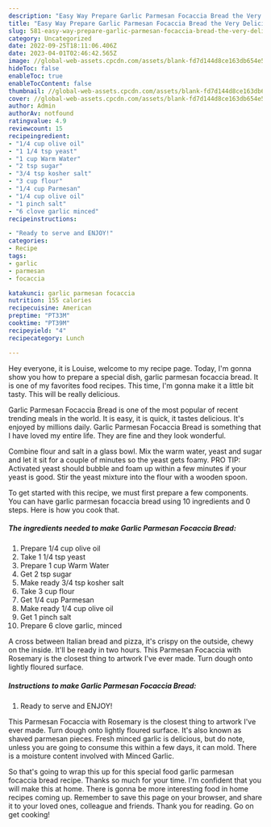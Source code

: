 ```yaml
---
description: "Easy Way Prepare Garlic Parmesan Focaccia Bread the Very Delicious"
title: "Easy Way Prepare Garlic Parmesan Focaccia Bread the Very Delicious"
slug: 581-easy-way-prepare-garlic-parmesan-focaccia-bread-the-very-delicious
category: Uncategorized
date: 2022-09-25T18:11:06.406Z
date: 2023-04-01T02:46:42.565Z
image: //global-web-assets.cpcdn.com/assets/blank-fd7d144d8ce163db654e5a02c40b08a2775adb7897d16e4062681dc7e1b2800f.png
hideToc: false
enableToc: true
enableTocContent: false
thumbnail: //global-web-assets.cpcdn.com/assets/blank-fd7d144d8ce163db654e5a02c40b08a2775adb7897d16e4062681dc7e1b2800f.png
cover: //global-web-assets.cpcdn.com/assets/blank-fd7d144d8ce163db654e5a02c40b08a2775adb7897d16e4062681dc7e1b2800f.png
author: Admin
authorAv: notfound
ratingvalue: 4.9
reviewcount: 15
recipeingredient:
- "1/4 cup olive oil"
- "1 1/4 tsp yeast"
- "1 cup Warm Water"
- "2 tsp sugar"
- "3/4 tsp kosher salt"
- "3 cup flour"
- "1/4 cup Parmesan"
- "1/4 cup olive oil"
- "1 pinch salt"
- "6 clove garlic minced"
recipeinstructions:

- "Ready to serve and ENJOY!"
categories:
- Recipe
tags:
- garlic
- parmesan
- focaccia

katakunci: garlic parmesan focaccia 
nutrition: 155 calories
recipecuisine: American
preptime: "PT33M"
cooktime: "PT39M"
recipeyield: "4"
recipecategory: Lunch

---
```



Hey everyone, it is Louise, welcome to my recipe page. Today, I'm gonna show you how to prepare a special dish, garlic parmesan focaccia bread. It is one of my favorites food recipes. This time, I'm gonna make it a little bit tasty. This will be really delicious.

Garlic Parmesan Focaccia Bread is one of the most popular of recent trending meals in the world. It is easy, it is quick, it tastes delicious. It's enjoyed by millions daily. Garlic Parmesan Focaccia Bread is something that I have loved my entire life. They are fine and they look wonderful.

Combine flour and salt in a glass bowl. Mix the warm water, yeast and sugar and let it sit for a couple of minutes so the yeast gets foamy. PRO TIP: Activated yeast should bubble and foam up within a few minutes if your yeast is good. Stir the yeast mixture into the flour with a wooden spoon.


To get started with this recipe, we must first prepare a few components. You can have garlic parmesan focaccia bread using 10 ingredients and 0 steps. Here is how you cook that.

<!--inarticleads1-->

##### The ingredients needed to make Garlic Parmesan Focaccia Bread:

1. Prepare 1/4 cup olive oil
1. Take 1 1/4 tsp yeast
1. Prepare 1 cup Warm Water
1. Get 2 tsp sugar
1. Make ready 3/4 tsp kosher salt
1. Take 3 cup flour
1. Get 1/4 cup Parmesan
1. Make ready 1/4 cup olive oil
1. Get 1 pinch salt
1. Prepare 6 clove garlic, minced


A cross between Italian bread and pizza, it&#39;s crispy on the outside, chewy on the inside. It&#39;ll be ready in two hours. This Parmesan Focaccia with Rosemary is the closest thing to artwork I&#39;ve ever made. Turn dough onto lightly floured surface. 

<!--inarticleads2-->

##### Instructions to make Garlic Parmesan Focaccia Bread:


1. Ready to serve and ENJOY!

This Parmesan Focaccia with Rosemary is the closest thing to artwork I&#39;ve ever made. Turn dough onto lightly floured surface. It&#39;s also known as shaved parmesan pieces. Fresh minced garlic is delicious, but do note, unless you are going to consume this within a few days, it can mold. There is a moisture content involved with Minced Garlic. 

So that's going to wrap this up for this special food garlic parmesan focaccia bread recipe. Thanks so much for your time. I'm confident that you will make this at home. There is gonna be more interesting food in home recipes coming up. Remember to save this page on your browser, and share it to your loved ones, colleague and friends. Thank you for reading. Go on get cooking!
